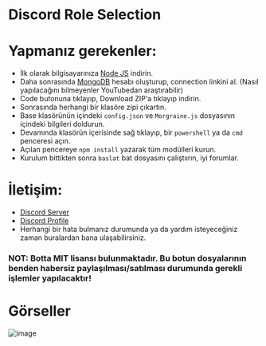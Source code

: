 # Discord Role Selection

# Yapmanız gerekenler:
* İlk olarak bilgisayarınıza [Node JS](https://nodejs.org/en/) indirin.
* Daha sonrasında [MongoDB](http://mongodb.com) hesabı oluşturup, connection linkini al. (Nasıl yapılacağını bilmeyenler YouTubedan araştırabilir)
* Code butonuna tıklayıp, Download ZIP'a tıklayıp indirin.
* Sonrasında herhangi bir klasöre zipi çıkartın.
* Base klasörünün içindeki `config.json` ve `Morgraine.js` dosyasının içindeki bilgileri doldurun.
* Devamında klasörün içerisinde sağ tıklayıp, bir `powershell` ya da `cmd` penceresi açın.
* Açılan pencereye ```npm install``` yazarak tüm modülleri kurun.
* Kurulum bittikten sonra ```baslat``` bat dosyasını çalıştıırın, iyi forumlar.

# İletişim:
* [Discord Server](https://discord.gg/juTHxntAp4)
* [Discord Profile](https://discord.com/users/939738063687540766)
* Herhangi bir hata bulmanız durumunda ya da yardım isteyeceğiniz zaman buralardan bana ulaşabilirsiniz.

### NOT: Botta MIT lisansı bulunmaktadır. Bu botun dosyalarının benden habersiz paylaşılması/satılması durumunda gerekli işlemler yapılacaktır!

# Görseller
![image](https://i.hizliresim.com/3g56jmb.png)

